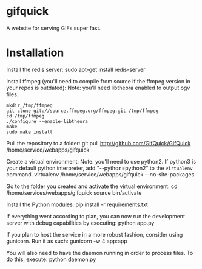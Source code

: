 gifquick
========

A website for serving GIFs super fast. 

Installation
============

Install the redis server:
    sudo apt-get install redis-server

Install ffmpeg (you'll need to compile from source if the ffmpeg version in your repos is outdated):
Note: you'll need libtheora enabled to output ogv files.

    mkdir /tmp/ffmpeg
    git clone git://source.ffmpeg.org/ffmpeg.git /tmp/ffmpeg
    cd /tmp/ffmpeg
    ./configure --enable-libtheora
    make
    sudo make install

Pull the repository to a folder:
    git pull http://github.com/GifQuick/GifQuick /home/service/webapps/gifquick

Create a virtual environment:
Note: you'll need to use python2. If python3 is your default python interpreter, add "--python=python2" to the `virtualenv` command.
    virtualenv /home/service/webapps/gifquick --no-site-packages

Go to the folder you created and activate the virtual environment:
    cd /home/services/webapps/gifquick
    source bin/activate

Install the Python modules:
    pip install -r requirements.txt

If everything went according to plan, you can now run the development server with debug capabilities by executing:
    python app.py

If you plan to host the service in a more robust fashion, consider using gunicorn. Run it as such:
    gunicorn -w 4 app:app

You will also need to have the daemon running in order to process files. To do this, execute:
    python daemon.py
